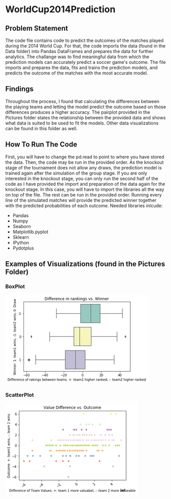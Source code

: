 # WorldCup2014Prediction
## Problem Statement
The code file contains code to predict the outcomes of the matches played during the 2014 World Cup. For that, the code imports the data (found in the Data folder) into Pandas DataFrames and prepares the data for further analytics. The challange was to find meaningful data from which the prediction models can accurately predict a soccer game's outcome. 
The file imports and prepares the data, fits and trains the prediction models, and predicts the outcome of the matches with the most accurate model. 

## Findings
Throughout the process, I found that calculating the differences between the playing teams and letting the model predict the outcome based on those differences produces a higher accuracy. The pairplot provided in the Pictures folder states the relationship between the provided data and shows what data is suited to be used to fit the models. Other data visualizations can be found in this folder as well. 

## How To Run The Code
First, you will have to change the pd.read to point to where you have stored the data. Then, the code may be run in the provided order. As the knockout stage of the tournament does not allow any draws, the prediction model is trained again after the simulation of the group stage. If you are only interested in the knockout stage, you can only run the second half of the code as I have provided the import and preparation of the data again for the knockout stage. In this case, you will have to import the libraries all the way on top of the file. The rest can be run in the provided order. 
Running every line of the simulated matches will provide the predicted winner together with the predicted probabilities of each outcome.
Needed libraries inlcude: 
- Pandas
- Numpy
- Seaborn
- Matplotlib.pyplot
- Sklearn
- IPython
- Pydotplus

## Examples of Visualizations (found in the Pictures Folder)
### BoxPlot 
![](/Pictures/boxplot.png)

### ScatterPlot
![](/Pictures/ScatterPlot.png)
